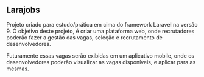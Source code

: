 ## Larajobs

Projeto criado para estudo/prática em cima do framework Laravel na versão 9.
O objetivo deste projeto, é criar uma plataforma web, onde recrutadores poderão fazer a gestão das vagas, seleção e recrutamento de desenvolvedores.

Futuramente essas vagas serão exibidas em um aplicativo mobile, onde os desenvolvedores poderão visualizar as vagas disponíveis, e aplicar para as mesmas.
